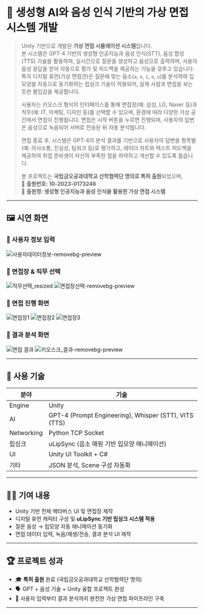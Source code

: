 # 🧠 생성형 AI와 음성 인식 기반의 가상 면접 시스템 개발

> Unity 기반으로 개발된 **가상 면접 시뮬레이션 시스템**입니다.  
> 본 시스템은 GPT-4 기반의 생성형 인공지능과 음성 인식(STT), 음성 합성(TTS) 기술을 활용하여, 실시간으로 질문을 생성하고 음성으로 출력하며, 사용자 음성 응답을 받아 자동으로 평가 및 피드백을 제공하는 기능을 갖추고 있습니다.  
> 특히 디지털 휴먼(가상 면접관)은 질문에 맞는 음소(`a`, `e`, `i`, `o`, `u`)를 분석하여 입모양을 자동으로 동기화하는 립싱크 기술이 적용되어, 실제 사람과 면접을 보는 듯한 몰입감을 제공합니다.  
>  
> 사용자는 키오스크 형식의 인터페이스를 통해 면접장(예: 삼성, LG, Naver 등)과 직무(예: IT, 마케팅, 디자인 등)를 선택할 수 있으며, 환경에 따라 다양한 가상 공간에서 면접이 진행됩니다. 면접은 시작 버튼을 누르면 진행되며, 사용자의 답변은 음성으로 녹음되어 서버로 전송된 뒤 자동 분석됩니다.  
>  
> 면접 종료 후, 시스템은 GPT-4의 분석 결과를 기반으로 사용자의 답변을 항목별(예: 의사소통, 진실성, 팀워크 등)로 평가하고, 레이더 차트와 텍스트 피드백을 제공하여 취업 준비생이 자신의 부족한 점을 파악하고 개선할 수 있도록 돕습니다.  
>  
> 본 프로젝트는 **국립금오공과대학교 산학협력단 명의로 특허 출원**되었으며,  
> 📌 **출원번호: 10-2023-0173246**  
> 📌 **출원명: 생성형 인공지능과 음성 인식을 활용한 가상 면접 시스템**

---

## 🖼️ 시연 화면

### 🔹 사용자 정보 입력  
![사용자데이터정보-removebg-preview](https://github.com/user-attachments/assets/c36cbbc7-20c8-427d-a115-7cfd7ce646ca)

### 🔹 면접장 & 직무 선택  
![직무선택_resized](https://github.com/user-attachments/assets/11c945ea-01c0-4629-aca1-2097b19e4037)
![면접장선택-removebg-preview](https://github.com/user-attachments/assets/3b3c0376-fc98-4943-9020-f1de92ae0839)

### 🔹 면접 진행 화면  
![면접장1](https://github.com/user-attachments/assets/9d3c417b-ba64-4c9c-8139-561323987454)
![면접장2](https://github.com/user-attachments/assets/1a40d239-ec9d-4349-af37-499351d6ed92)
![면접장3](https://github.com/user-attachments/assets/a7859524-16a9-4fe2-bb9a-7664a177e715)

### 🔹 결과 분석 화면  
![면접 결과](https://github.com/user-attachments/assets/eda5c2e5-9c24-4663-87a1-6826c684de9f)
![키오스크_결과-removebg-preview](https://github.com/user-attachments/assets/b36239bd-2b00-44fa-b83e-fb4b6a844227)

---

## 🔧 사용 기술

| 분야 | 기술 |
|------|------|
| Engine | Unity |
| AI | GPT-4 (Prompt Engineering), Whisper (STT), VITS (TTS) |
| Networking | Python TCP Socket |
| 립싱크 | uLipSync (음소 매핑 기반 입모양 애니메이션) |
| UI | Unity UI Toolkit + C# |
| 기타 | JSON 분석, Scene 구성 자동화 |

---

## 🙋‍♂️ 기여 내용

- Unity 기반 전체 메타버스 UI 및 면접장 제작
- 디지털 휴먼 캐릭터 구성 및 **uLipSync 기반 립싱크 시스템 적용**
- 질문 음성 → 립모양 자동 애니메이션 동기화
- 면접 데이터 입력, 녹음/재생/전송, 결과 분석 UI 제작

---

## 🏆 프로젝트 성과

- 🎓 **특허 출원** 완료 (국립금오공과대학교 산학협력단 명의)
- 🗣️ GPT + 음성 기술 + Unity 융합 프로젝트 완성
- 🎯 사용자 입력부터 결과 분석까지 완전한 가상 면접 파이프라인 구축

---
